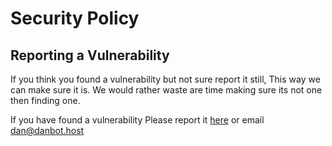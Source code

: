 # Security Policy

## Reporting a Vulnerability

If you think you found a vulnerability but not sure report it still, This way we can make sure it is. We would rather waste are time making sure its not one then finding one.


If you have found a vulnerability Please report it [here](https://discord.gg/V3KvPQET5v) or email <dan@danbot.host>
